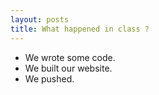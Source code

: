 ```yaml
---
layout: posts
title: What happened in class ?
---
```


- We wrote some code.
- We built our website.
- We pushed.
